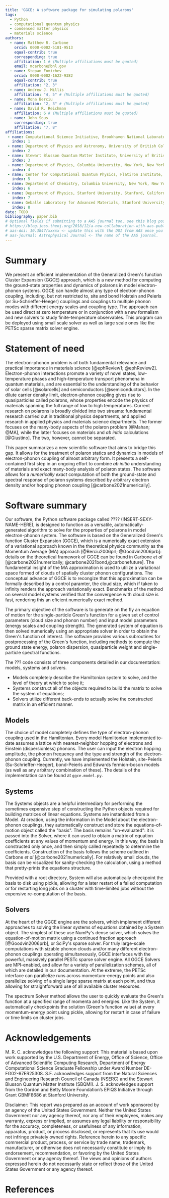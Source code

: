 ```yaml
---
title: 'GGCE: A software package for simulating polarons'
tags:
  - Python
  - computational quantum physics
  - condensed matter physics
  - materials science
authors:
  - name: Matthew R. Carbone
    orcid: 0000-0002-5181-9513
    equal-contrib: true
    corresponding: true
    affiliation: 1 # (Multiple affiliations must be quoted)
    email: mcarbone@bnl.gov
  - name: Stepan Fomichev
    orcid: 0000-0002-1622-9382
    equal-contrib: true
    affiliation: "2, 3"
  - name: Andrew J. Millis
    affiliation: "4, 5" # (Multiple affiliations must be quoted)
  - name: Mona Berciu
    affiliation: "2, 3" # (Multiple affiliations must be quoted)
  - name: David R. Reichman
    affiliation: 6 # (Multiple affiliations must be quoted)
  - name: John Sous
    corresponding: true
    affiliation: "7, 8"
affiliations:
 - name: Computational Science Initiative, Brookhaven National Laboratory, Upton, New York 11973, USA
   index: 1
 - name: Department of Physics and Astronomy, University of British Columbia, Vancouver, British Columbia V6T 1Z1, Canada
   index: 2
 - name: Stewart Blusson Quantum Matter Institute, University of British Columbia, Vancouver, British Columbia, V6T 1Z4 Canada
   index: 3
 - name: Department of Physics, Columbia University, New York, New York 10027, USA
   index: 4
 - name: Center for Computational Quantum Physics, Flatiron Institute, New York, New York 10010, USA
   index: 5
 - name: Department of Chemistry, Columbia University, New York, New York 10027, USA
   index: 6
 - name: Department of Physics, Stanford University, Stanford, California 93405, USA
   index: 7
 - name: Geballe Laboratory for Advanced Materials, Stanford University, Stanford, California 94305, USA
   index: 8
date: TODO
bibliography: paper.bib
# Optional fields if submitting to a AAS journal too, see this blog post:
# https://blog.joss.theoj.org/2018/12/a-new-collaboration-with-aas-publishing
# aas-doi: 10.3847/xxxxx <- update this with the DOI from AAS once you know it.
# aas-journal: Astrophysical Journal <- The name of the AAS journal.
---
```


# Summary
We present an efficient implementation of the Generalized Green's function Cluster Expansion (GGCE) approach, which is a new method for computing the ground-state properties and dynamics of polarons in model electron-phonon systems. GGCE can handle almost any type of electron-phonon coupling, including, but not restricted to, site and bond Holstein and Peierls (or Su-Schrieffer-Heeger) couplings and couplings to multiple phonon modes with different energy scales and coupling type. The approach can be used direct at zero temperature or in conjunction with a new formalism and new solvers to study finite-temperature observables. This program can be deployed using small scale solver as well as large scale ones like the PETSc sparse matrix solver engine.

# Statement of need
The electron-phonon problem is of both fundamental relevance and practical importance in materials science [@ephReview1; @ephReview2]. Electron-phonon interactions promote a variety of novel states, low-temperature phases and high-temperature transport phenomena in quantum materials, and are essential to the understanding of the behavior of solar cells [@solarcells] and semiconductors [@semiconductors]. In the dilute carrier density limit, electron-phonon coupling gives rise to quasiparticles called polarons, whose properties encode the physics of materials spanning the full range of low to high temperatures. Current research on polarons is broadly divided into two streams: fundamental research carried out in traditional physics departments, and applied research in applied physics and materials science departments. The former focuses on the many-body aspects of the polaron problem [@Mahan; @MA], while the latter focuses on materials and _ab initio_ calculations [@Giustino]. The two, however, cannot be separated.

This paper summarizes a new scientific software that aims to bridge this gap. It allows for the treatment of polaron statics and dynamics in models of electron-phonon coupling of almost arbitrary form. It presents a self-contained first step in an ongoing effort to combine _ab initio_ understanding of materials and exact many-body analysis of polaron states. The software allows for a _numerically exact_ computation of both the ground-state and spectral response of polaron systems described by arbitrary electron density and/or hopping phonon coupling [@carbone2021numerically].


# Software summary

Our software, the Python software package called ???? (INSERT-SEXY-NAME-HERE), is designed to function as a versatile, automatically-generated algorithm to solve for the properties of polarons in model electron-phonon system. The software is based on the Generalized Green's function Cluster Expansion (GGCE), which is a numerically exact extension of a variational approach known in the theoretical physics community as the Momentum Average (MA) approach [@Berciu2006prl; @Goodvin2006prb]: details on the theoretical framework of GGCE can be found in Carbone _et al_ [@carbone2021numerically; @carbone2021bond,@carbonefuture]. The fundamental insight of the MA approximation is used to utilize a variational space formed of clouds of spatially cluster phonon configurations. The conceptual advance of GGCE is to recongize that this approximation can be formally described by a control paramter, the cloud size,  which if taken to infinity renders the approach variationally exact.  Benchmarks of the method on several model systems verified that the convergence with cloud size is fast, rendering this an eficient numerically exact method.  

The primary objective of the software is to generate on the fly an equation of motion for the single-particle Green's function for a given set of control parameters (cloud size and phonon number) and input model parameters (energy scales and coupling strength).  The generated system of equation is then solved numerically using an appropriate solver in order to obtain the Green's function of interest.  The software provides various subroutines for postprocessing of the Green's function, including methods to compute the ground state energy, polaron dispersion, quasiparticle weight and single-particle spectral functions.

The ??? code consists of three components detailed in our documentation: models, systems and solvers.

- Models completely describe the Hamiltonian system to solve, and the level of theory at which to solve it;
- Systems construct all of the objects required to build the matrix to solve the system of equations;
- Solvers utilize different back-ends to actually solve the constructed matrix in an efficient manner.

## Models

The choice of model completely defines the type of electron-phonon coupling used in the Hamiltonian. Every model Hamiltonian implemented to-date assumes a lattice with nearest-neighbor hopping of electrons and Einstein (dispersionless) phonons. The user can input the electron hopping amplitude, the phonon frequency and the type and strength of the electron-phonon coupling. Currently, we have implemented the Holstein, site-Peierls (Su-Schrieffer-Heeger), bond-Peierls and Edwards fermion-boson models (as well as any arbitrary combination of these). The details of the implementation can be found at `ggce.model.py`.

## Systems

The Systems objects are a helpful intermediary for performing the sometimes expensive step of constructing the Python objects required for building matrices of linear equations. Systems are instantiated from a Model. At creation, using the information in the Model about the electron-phonon couplings, they automatically construct and store the equations-of-motion object called the "basis". The basis remains "un-evaluated": it is passed into the Solver, where it can used to obtain a matrix of equation coefficients at any values of momentum and energy. In this way, the basis is constructed only once, and then simply called repeatedly to determine the coefficients. Construction of the basis follows the scheme outlined in Carbone _et al_ [@carbone2021numerically]. For relatively small clouds, the basis can be visualized for sanity-checking the calculation, using a method that pretty-prints the equations structure.

Provided with a root directory, System will also automatically checkpoint the basis to disk using pickle, allowing for a later restart of a failed computation or for restarting long jobs on a cluster with time-limited jobs without the expensive re-computation of the basis.

## Solvers

At the heart of the GGCE engine are the solvers, which implement different approaches to solving the linear systems of equations obtained by a System object. The simplest of these use NumPy's dense solver, which solves the equation-of-motion matrix using a continued fraction approach [@Goodvin2006prb], or SciPy's sparse solver. For truly large-scale computations with sizable phonon clouds and/or many different electron-phonon couplings operating simultaneously, GGCE interfaces with the powerful, massively parallel PESTc sparse solver engine. All GGCE Solvers are MPI-enabled, and allow for a variety of parallelization schemes, all of which are detailed in our documentation. At the extreme, the PETSc interface can parallelize runs across momentum-energy points and also parallelize solving of a single large sparse matrix at each point, and thus allowing for straightforward use of all available cluster resources.

The spectrum Solver method allows the user to quickly evaluate the Green's function at a specified range of momenta and energies. Like the System, it automatically checkpoints the solution (Green's function value) at every momentum-energy point using pickle, allowing for restart in case of failure or time limits on cluster jobs.

# Acknowledgements

M. R. C. acknowledges the following support: This material is based upon work supported by the U.S. Department of Energy, Office of Science, Office of Advanced Scientific Computing Research, Department of Energy Computational Science Graduate Fellowship under Award Number DE-FG02-97ER25308. S.F. acknowledges support from the Natural Sciences and Engineering Research Council of Canada (NSERC) and the Stewart Blusson Quantum Matter Institute (SBQMI).  J. S. acknowledges support from the Gordon and Betty Moore Foundation’s EPiQS Initiative through Grant GBMF8686 at Stanford University.

Disclaimer: This report was prepared as an account of work sponsored by an agency of the United States Government. Neither the United States Government nor any agency thereof, nor any of their employees, makes any warranty, express or implied, or assumes any legal liability or responsibility for the accuracy, completeness, or usefulness of any information, apparatus, product, or process disclosed, or represents that its use would not infringe privately owned rights. Reference herein to any specific commercial product, process, or service by trade name, trademark, manufacturer, or otherwise does not necessarily constitute or imply its endorsement, recommendation, or favoring by the United States Government or any agency thereof. The views and opinions of authors expressed herein do not necessarily state or reflect those of the United States Government or any agency thereof.

# References
